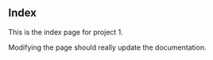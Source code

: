 ## Index

This is the index page for project 1.

Modifying the page should really update the documentation.

